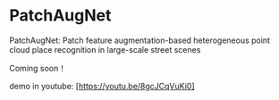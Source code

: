 # PatchAugNet
PatchAugNet: Patch feature augmentation-based heterogeneous point cloud place recognition in large-scale street scenes


Coming soon！

demo in youtube: [https://youtu.be/8gcJCqVuKi0]
